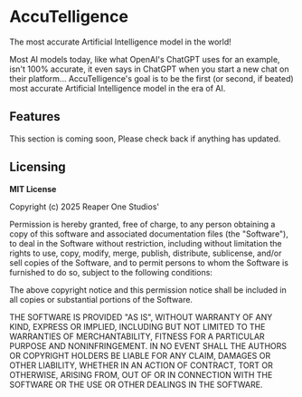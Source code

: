 # AccuTelligence
The most accurate Artificial Intelligence model in the world!

Most AI models today, like what OpenAI's ChatGPT uses for an example, isn't 100% accurate, it even says in ChatGPT when you start a new chat on their platform... AccuTelligence's goal is to be the first (or second, if beated) most accurate Artificial Intelligence model in the era of AI.

## Features
This section is coming soon, Please check back if anything has updated.

## Licensing

**MIT License**

Copyright (c) 2025 Reaper One Studios'

Permission is hereby granted, free of charge, to any person obtaining a copy
of this software and associated documentation files (the "Software"), to deal
in the Software without restriction, including without limitation the rights
to use, copy, modify, merge, publish, distribute, sublicense, and/or sell
copies of the Software, and to permit persons to whom the Software is
furnished to do so, subject to the following conditions:

The above copyright notice and this permission notice shall be included in all
copies or substantial portions of the Software.

THE SOFTWARE IS PROVIDED "AS IS", WITHOUT WARRANTY OF ANY KIND, EXPRESS OR
IMPLIED, INCLUDING BUT NOT LIMITED TO THE WARRANTIES OF MERCHANTABILITY,
FITNESS FOR A PARTICULAR PURPOSE AND NONINFRINGEMENT. IN NO EVENT SHALL THE
AUTHORS OR COPYRIGHT HOLDERS BE LIABLE FOR ANY CLAIM, DAMAGES OR OTHER
LIABILITY, WHETHER IN AN ACTION OF CONTRACT, TORT OR OTHERWISE, ARISING FROM,
OUT OF OR IN CONNECTION WITH THE SOFTWARE OR THE USE OR OTHER DEALINGS IN THE
SOFTWARE.
